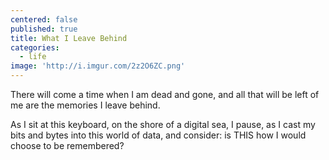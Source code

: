 ```yaml
---
centered: false
published: true
title: What I Leave Behind
categories:
  - life
image: 'http://i.imgur.com/2z2O6ZC.png'
---
```

There will come a time
when I am dead and gone,
and all that will be left of me
are the memories I leave behind.

As I sit at this keyboard,
on the shore of a digital sea,
I pause, 
as I cast my bits and bytes
into this world of data,
and consider:
is THIS how I would choose
to be remembered?
